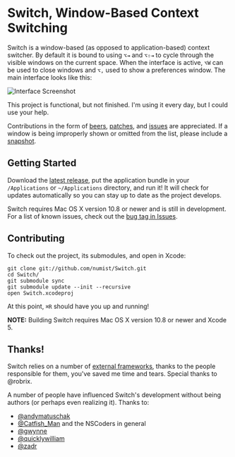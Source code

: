Switch, Window-Based Context Switching
======================================

Switch is a window-based (as opposed to application-based) context switcher. By default it is bound to using `⌥⇥` and `⌥⇧⇥` to cycle through the visible windows on the current space. When the interface is active, `⌥W` can be used to close windows and `⌥,` used to show a preferences window. The main interface looks like this:

![Interface Screenshot](http://numist.net/random/switch.png)

This project is functional, but not finished. I'm using it every day, but I could use your help.

Contributions in the form of [beers](mailto:numist@numist.net?cc=pay@square.com&subject=Here%27s%20%245&body=For%20a%20Switch%20beer%21), [patches](https://github.com/numist/Switch/pull/new), and [issues](https://github.com/numist/Switch/issues) are appreciated. If a window is being improperly shown or omitted from the list, please include a [snapshot](https://github.com/numist/Switch/wiki/About-Snapshots).

Getting Started
---------------

Download the [latest release](https://github.com/numist/Switch/releases), put the application bundle in your `/Applications` or `~/Applications` directory, and run it! It will check for updates automatically so you can stay up to date as the project develops.

Switch requires Mac OS X version 10.8 or newer and is still in development. For a list of known issues, check out the [bug tag in Issues](https://github.com/numist/Switch/issues?labels=bug&state=open).

Contributing
------------

To check out the project, its submodules, and open in Xcode:

    git clone git://github.com/numist/Switch.git
    cd Switch/
    git submodule sync
    git submodule update --init --recursive
    open Switch.xcodeproj

At this point, `⌘R` should have you up and running!

**NOTE:** Building Switch requires Mac OS X version 10.8 or newer and Xcode 5.

Thanks!
-------

Switch relies on a number of [external frameworks](https://github.com/numist/Switch/tree/develop/Frameworks), thanks to the people responsible for them, you've saved me time and tears. Special thanks to @robrix.

A number of people have influenced Switch's development without being authors (or perhaps even realizing it). Thanks to:
* [@andymatuschak](https://github.com/andymatuschak)
* [@Catfish_Man](https://twitter.com/Catfish_Man) and the NSCoders in general
* [@gwynne](https://github.com/gwynne)
* [@quicklywilliam](https://github.com/quicklywilliam)
* [@zadr](https://github.com/zadr)

